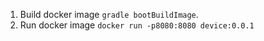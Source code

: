 1. Build docker image ``gradle bootBuildImage``.
2. Run docker image ``docker run -p8080:8080 device:0.0.1``

